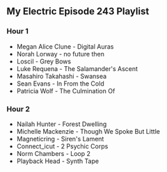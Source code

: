 ## My Electric Episode 243 Playlist

### Hour 1
* Megan Alice Clune - Digital Auras
* Norah Lorway - no future then
* Loscil - Grey Bows
* Luke Requena - The Salamander's Ascent
* Masahiro Takahashi - Swansea
* Sean Evans - In From the Cold
* Patricia Wolf - The Culmination Of

### Hour 2
* Nailah Hunter - Forest Dwelling
* Michelle Mackenzie - Though We Spoke But Little
* Magneticring - Siren's Lament
* Connect_icut - 2 Psychic Corps
* Norm Chambers - Loop 2
* Playback Head - Synth Tape
